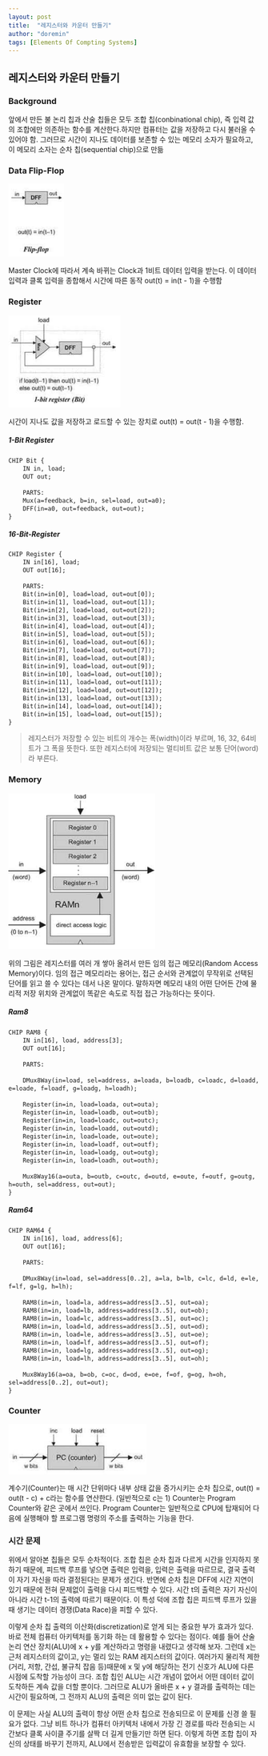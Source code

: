 ```yaml
---
layout: post
title:  "레지스터와 카운터 만들기"
author: "doremin"
tags: [Elements Of Compting Systems]
---
```


## 레지스터와 카운터 만들기

### Background

앞에서 만든 불 논리 칩과 산술 칩들은 모두 조합 칩(conbinational chip), 즉 입력 값의 조합에만 의존하는 함수를 계산한다.하지만 컴퓨터는 값을 저장하고 다시 불러올 수 있어야 함. 그러므로 시간이 지나도 데이터를 보존할 수 있는 메모리 소자가 필요하고, 이 메모리 소자는 순차 칩(sequential chip)으로 만듦
 
### Data Flip-Flop

![FlipFlop](/assets/images/2021-01-08/2021-01-08-1.png)

Master Clock에 따라서 계속 바뀌는 Clock과 1비트 데이터 입력을 받는다. 이 데이터 입력과 클록 입력을 종합해서 시간에 따른 동작 out(t) = in(t - 1)을 수행함

### Register

![Register](/assets/images/2021-01-08/2021-01-08-2.png)

시간이 지나도 값을 저장하고 로드할 수 있는 장치로 out(t) = out(t - 1)을 수행함.

##### 1-Bit Register
```
CHIP Bit {
    IN in, load;
    OUT out;

    PARTS:
    Mux(a=feedback, b=in, sel=load, out=a0);
    DFF(in=a0, out=feedback, out=out);
}
```
##### 16-Bit-Register
```
CHIP Register {
    IN in[16], load;
    OUT out[16];

    PARTS:
    Bit(in=in[0], load=load, out=out[0]);
    Bit(in=in[1], load=load, out=out[1]);
    Bit(in=in[2], load=load, out=out[2]);
    Bit(in=in[3], load=load, out=out[3]);
    Bit(in=in[4], load=load, out=out[4]);
    Bit(in=in[5], load=load, out=out[5]);
    Bit(in=in[6], load=load, out=out[6]);
    Bit(in=in[7], load=load, out=out[7]);
    Bit(in=in[8], load=load, out=out[8]);
    Bit(in=in[9], load=load, out=out[9]);
    Bit(in=in[10], load=load, out=out[10]);
    Bit(in=in[11], load=load, out=out[11]);
    Bit(in=in[12], load=load, out=out[12]);
    Bit(in=in[13], load=load, out=out[13]);
    Bit(in=in[14], load=load, out=out[14]);
    Bit(in=in[15], load=load, out=out[15]);
}
```

> 레지스터가 저장할 수 있는 비트의 개수는 폭(width)이라 부르며, 16, 32, 64비트가 그 폭을 뜻한다. 또한 레지스터에 저장되는 멀티비트 값은 보통 단어(word)라 부른다.

### Memory

![Memory](/assets/images/2021-01-08/2021-01-08-3.png)

위의 그림은 레지스터를 여러 개 쌓아 올려서 만든 임의 접근 메모리(Random Access Memory)이다. 임의 접근 메모리라는 용어는, 접근 순서와 관계없이 무작위로 선택된 단어를 읽고 쓸 수 있다는 데서 나온 말이다. 말하자면 메모리 내의 어떤 단어든 간에 물리적 저장 위치와 관계없이 똑같은 속도로 직접 접근 가능하다는 뜻이다.

##### Ram8

```
CHIP RAM8 {
    IN in[16], load, address[3];
    OUT out[16];

    PARTS:

    DMux8Way(in=load, sel=address, a=loada, b=loadb, c=loadc, d=loadd, e=loade, f=loadf, g=loadg, h=loadh);
    
    Register(in=in, load=loada, out=outa);
    Register(in=in, load=loadb, out=outb);
    Register(in=in, load=loadc, out=outc);
    Register(in=in, load=loadd, out=outd);
    Register(in=in, load=loade, out=oute);
    Register(in=in, load=loadf, out=outf);
    Register(in=in, load=loadg, out=outg);
    Register(in=in, load=loadh, out=outh);

    Mux8Way16(a=outa, b=outb, c=outc, d=outd, e=oute, f=outf, g=outg, h=outh, sel=address, out=out);
}
```

##### Ram64

```
CHIP RAM64 {
    IN in[16], load, address[6];
    OUT out[16];

    PARTS:

    DMux8Way(in=load, sel=address[0..2], a=la, b=lb, c=lc, d=ld, e=le, f=lf, g=lg, h=lh);

    RAM8(in=in, load=la, address=address[3..5], out=oa);
    RAM8(in=in, load=lb, address=address[3..5], out=ob);
    RAM8(in=in, load=lc, address=address[3..5], out=oc);
    RAM8(in=in, load=ld, address=address[3..5], out=od);
    RAM8(in=in, load=le, address=address[3..5], out=oe);
    RAM8(in=in, load=lf, address=address[3..5], out=of);
    RAM8(in=in, load=lg, address=address[3..5], out=og);
    RAM8(in=in, load=lh, address=address[3..5], out=oh);

    Mux8Way16(a=oa, b=ob, c=oc, d=od, e=oe, f=of, g=og, h=oh, sel=address[0..2], out=out);
}
```

### Counter

![Counter](/assets/images/2021-01-08/2021-01-08-4.png)

계수기(Counter)는 매 시간 단위마다 내부 상태 값을 증가시키는 순차 칩으로, out(t) = out(t - c) + c라는 함수를 연산한다. (일반적으로 c는 1) Counter는 Program Counter와 같은 곳에서 쓰인다. Program Counter는 일반적으로 CPU에 탑재되어 다음에 실행해야 할 프로그램 명령의 주소를 출력하는 기능을 한다.

### 시간 문제
위에서 알아본 칩들은 모두 순차적이다. 조합 칩은 순차 칩과 다르게 시간을 인지하지 못하기 때문에, 피드백 루프를 넣으면 출력은 입력을, 입력은 출력을 따르므로, 결국 출력이 자기 자신을 따라 결정된다는 문제가 생긴다. 반면에 순차 칩은 DFF에 시간 지연이 있기 때문에 전혀 문제없이 출력을 다시 피드백할 수 있다. 시간 t의 출력은 자기 자신이 아니라 시간 t-1의 출력에 따르기 때문이다. 이 특성 덕에 조합 칩은 피드백 루프가 있을 때 생기는 데이터 경쟁(Data Race)을 피할 수 있다.
 
이렇게 순차 칩 출력의 이산화(discretization)로 얻게 되는 중요한 부가 효과가 있다. 바로 전체 컴퓨터 아키텍처를 동기화 하는 데 활용할 수 있다는 점이다. 예를 들어 산술 논리 연산 장치(ALU)에 x + y를 계산하라고 명령을 내렸다고 생각해 보자. 그런데 x는 근처 레지스터의 값이고, y는 멀리 있는 RAM 레지스터의 값이다. 여러가지 물리적 제한(거리, 저항, 간섭, 불규칙 잡음 등)때문에 x 및 y에 해당하는 전기 신호가 ALU에 다른 시점에 도착할 가능성이 크다. 조합 칩인 ALU는 시간 개념이 없어서 어떤 데이터 값이 도착하든 계속 값을 더할 뿐이다. 그러므로 ALU가 올바른 x + y 결과를 출력하는 데는 시간이 필요하며, 그 전까지 ALU의 출력은 의미 없는 값이 된다.

이 문제는 사실 ALU의 출력이 항상 어떤 순차 칩으로 전송되므로 이 문제를 신경 쓸 필요가 없다. 그냥 비트 하나가 컴퓨터 아키텍처 내에서 가장 긴 경로를 따라 전송되는 시간보다 클록 사이클 주기를 살짝 더 길게 만들기만 하면 된다. 이렇게 하면 조합 칩이 자신의 상태를 바꾸기 전까지, ALU에서 전송받은 입력값이 유효함을 보장할 수 있다.

